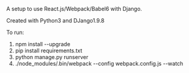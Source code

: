 A setup to use React.js/Webpack/Babel6 with Django. 

Created with Python3 and DJango1.9.8

To run:
1. npm install --upgrade 
2. pip install requirements.txt
3. python manage.py runserver
4. ./node_modules/.bin/webpack --config webpack.config.js --watch

